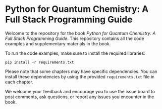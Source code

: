 # Python for Quantum Chemistry: A Full Stack Programming Guide

Welcome to the repository for the book *Python for Quantum Chemistry: A Full Stack Programming Guide*. This repository contains all the code examples and supplementary materials in the book.

To run the code examples, make sure to install the required libraries:
```
pip install -r requirements.txt
```
Please note that some chapters may have specific dependencies. You can install these dependencies by using the provided `requirements.txt` file in each chapter.

We welcome your feedback and encourage you to use the issue board to post comments, ask questions, or report any issues you encounter in the book.

